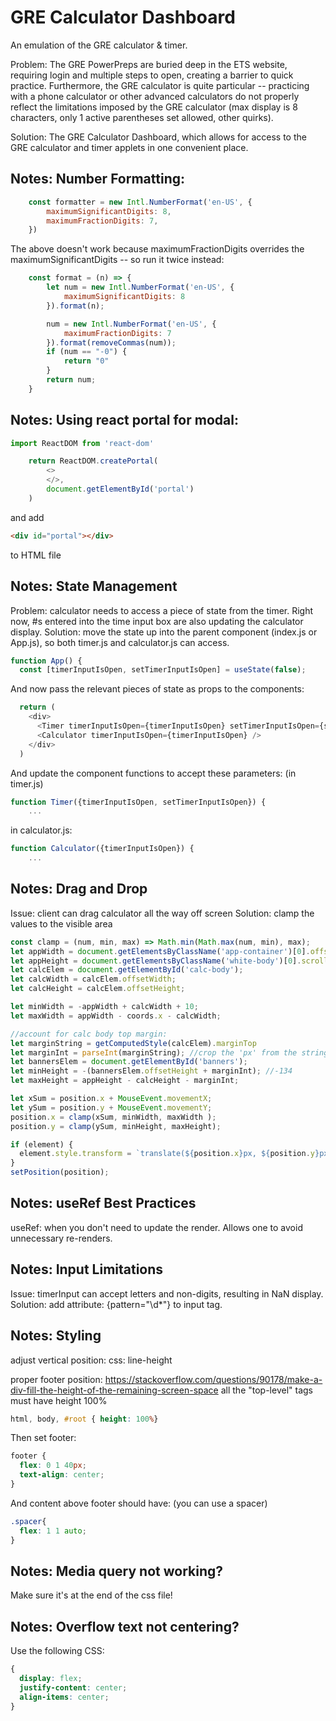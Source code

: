 # GRE Calculator Dashboard
An emulation of the GRE calculator & timer.

Problem: The GRE PowerPreps are buried deep in the ETS website, requiring login and multiple steps to open, creating a barrier to quick practice. Furthermore, the GRE calculator is quite particular -- practicing with a phone calculator or other advanced calculators do not properly reflect the limitations imposed by the GRE calculator (max display is 8 characters, only 1 active parentheses set allowed, other quirks).

Solution: The GRE Calculator Dashboard, which allows for access to the GRE calculator and timer applets in one convenient place.

## Notes: Number Formatting:

```javascript
    const formatter = new Intl.NumberFormat('en-US', {
        maximumSignificantDigits: 8,
        maximumFractionDigits: 7,
    })
```
The above doesn't work because maximumFractionDigits overrides the maximumSignificantDigits -- so run it twice instead:

```javascript
    const format = (n) => {
        let num = new Intl.NumberFormat('en-US', {
            maximumSignificantDigits: 8
        }).format(n);

        num = new Intl.NumberFormat('en-US', {
            maximumFractionDigits: 7
        }).format(removeCommas(num));
        if (num == "-0") {
            return "0"
        }
        return num;
    }
```

## Notes: Using react portal for modal:
```javascript
import ReactDOM from 'react-dom'

    return ReactDOM.createPortal(
        <>
        </>,
        document.getElementById('portal')
    )
```
and add 
```HTML
<div id="portal"></div>
```
to HTML file

## Notes: State Management
Problem: calculator needs to access a piece of state from the timer. Right now, #s entered into the time input box are also updating the calculator display.
Solution: move the state up into the parent component (index.js or App.js), so both timer.js and calculator.js can access.
```javascript
function App() {
  const [timerInputIsOpen, setTimerInputIsOpen] = useState(false);
```

And now pass the relevant pieces of state as props to the components:
```javascript
  return (
    <div>
      <Timer timerInputIsOpen={timerInputIsOpen} setTimerInputIsOpen={setTimerInputIsOpen}/>
      <Calculator timerInputIsOpen={timerInputIsOpen} />
    </div>
  )
```

And update the component functions to accept these parameters:
(in timer.js)
```javascript
function Timer({timerInputIsOpen, setTimerInputIsOpen}) {
    ...
```

in calculator.js:
```javascript
function Calculator({timerInputIsOpen}) {
    ...
```

## Notes: Drag and Drop
Issue: client can drag calculator all the way off screen
Solution: clamp the values to the visible area

```Javascript
const clamp = (num, min, max) => Math.min(Math.max(num, min), max);
let appWidth = document.getElementsByClassName('app-container')[0].offsetWidth;
let appHeight = document.getElementsByClassName('white-body')[0].scrollHeight
let calcElem = document.getElementById('calc-body'); 
let calcWidth = calcElem.offsetWidth; 
let calcHeight = calcElem.offsetHeight; 

let minWidth = -appWidth + calcWidth + 10;
let maxWidth = appWidth - coords.x - calcWidth;

//account for calc body top margin:
let marginString = getComputedStyle(calcElem).marginTop
let marginInt = parseInt(marginString); //crop the 'px' from the string & convert to integer
let bannersElem = document.getElementById('banners');
let minHeight = -(bannersElem.offsetHeight + marginInt); //-134
let maxHeight = appHeight - calcHeight - marginInt;

let xSum = position.x + MouseEvent.movementX;
let ySum = position.y + MouseEvent.movementY;
position.x = clamp(xSum, minWidth, maxWidth );
position.y = clamp(ySum, minHeight, maxHeight);

if (element) {
  element.style.transform = `translate(${position.x}px, ${position.y}px)`;
}
setPosition(position);
```

## Notes: useRef Best Practices
useRef: when you don't need to update the render. Allows one to avoid unnecessary re-renders.

## Notes: Input Limitations
Issue: timerInput can accept letters and non-digits, resulting in NaN display.
Solution: add attribute: {pattern="\d*"} to input tag.

## Notes: Styling
adjust vertical position:
    css: line-height

proper footer position:
https://stackoverflow.com/questions/90178/make-a-div-fill-the-height-of-the-remaining-screen-space
all the "top-level" tags must have height 100%
```css
html, body, #root { height: 100%}
```

Then set footer:
```css
footer {
  flex: 0 1 40px;
  text-align: center;
}
```
And content above footer should have: (you can use a spacer)
```css
.spacer{
  flex: 1 1 auto;
}
```

## Notes: Media query not working?
Make sure it's at the end of the css file!

## Notes: Overflow text not centering?
Use the following CSS:
```css
{
  display: flex;
  justify-content: center;
  align-items: center;
}
```
